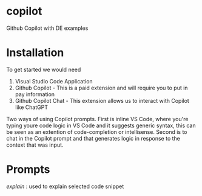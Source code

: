 # copilot
Github Copilot with DE examples

# Installation

To get started we would need 

1. Visual Studio Code Application
2. Github Copilot - This is a paid extension and will require you to put in pay information
3. Github Copilot Chat - This extension allows us to interact with Copilot like ChatGPT

Two ways of using Copilot prompts. First is inline VS Code, where you're typing youre code logic in VS Code and it suggests generic syntax, this can be seen as an extention of code-completion or intellisense. Second is to chat in the Copilot prompt and that generates logic in response to the context that was input. 

# Prompts

_explain_ : used to explain selected code snippet


